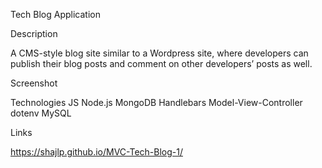 Tech Blog Application

Description

A CMS-style blog site similar to a Wordpress site, where developers can publish their blog posts and comment on other developers’ posts as well.

Screenshot

Technologies
JS
Node.js
MongoDB
Handlebars
Model-View-Controller
dotenv
MySQL

Links

 https://shajlp.github.io/MVC-Tech-Blog-1/